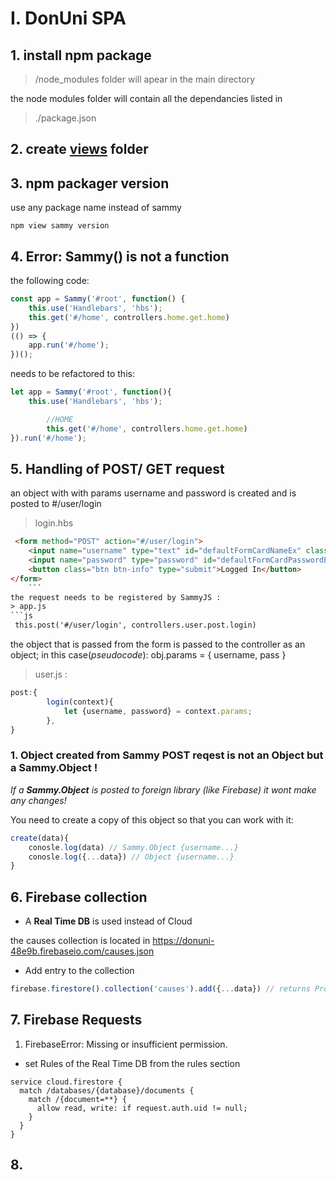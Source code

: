 # I. DonUni SPA

## 1. install npm package
> /node_modules
folder will apear in the main directory

the node modules folder will contain all the dependancies listed in 
> ./package.json

## 2. create [views](./views) folder


## 3. npm packager version
use any package name instead of sammy
```
npm view sammy version
```

## 4. Error: Sammy() is not a function
the following code:
```js
const app = Sammy('#root', function() {
    this.use('Handlebars', 'hbs');
    this.get('#/home', controllers.home.get.home)
})
(() => {
    app.run('#/home');
})();
```
needs to be refactored to this:
```js
let app = Sammy('#root', function(){
    this.use('Handlebars', 'hbs');

        //HOME
        this.get('#/home', controllers.home.get.home)
}).run('#/home');
```
## 5. Handling of POST/ GET request
an object with with params username and password is created and is posted to #/user/login
>login.hbs
```html
 <form method="POST" action="#/user/login">
    <input name="username" type="text" id="defaultFormCardNameEx" class="form-control">
    <input name="password" type="password" id="defaultFormCardPasswordEx" class="form-control">
    <button class="btn btn-info" type="submit">Logged In</button>
</form>
    ```
the request needs to be registered by SammyJS :
> app.js
```js
 this.post('#/user/login', controllers.user.post.login)
 ```

the object that is passed from the form is passed to the controller as an object;
in this case(*pseudocode*): 
obj.params = {
    username,
    pass
}
> user.js :
```js
post:{
        login(context){
            let {username, password} = context.params;
        },
}
```
### 1. Object created from Sammy POST reqest is not an Object but a Sammy.Object !
*If a **Sammy.Object** is posted to foreign library (like Firebase) it wont make any changes!*

You need to create a copy of this object so that you can work with it:
```js
create(data){
    conosle.log(data) // Sammy.Object {username...}
    conosle.log({...data}) // Object {username...}
}
```
## 6. Firebase collection
- A  **Real Time DB** is used instead of Cloud 

the causes collection is located in 
https://donuni-48e9b.firebaseio.com/causes.json

- Add entry to the collection
```js
firebase.firestore().collection('causes').add({...data}) // returns Promise
```
## 7. Firebase Requests

1. FirebaseError: Missing or insufficient permission.
- set Rules of the Real Time DB from the rules section
```
service cloud.firestore {
  match /databases/{database}/documents {
    match /{document=**} {
      allow read, write: if request.auth.uid != null;
    }
  }
}

```

## 8. 